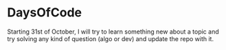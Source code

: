 # DaysOfCode


Starting 31st of October, I will try to learn something new about a topic and try solving any kind of question (algo or dev) and update the repo with it.
